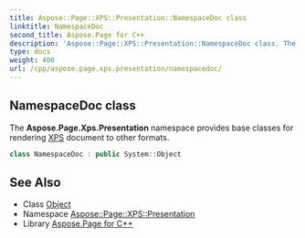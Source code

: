 ```yaml
---
title: Aspose::Page::XPS::Presentation::NamespaceDoc class
linktitle: NamespaceDoc
second_title: Aspose.Page for C++
description: 'Aspose::Page::XPS::Presentation::NamespaceDoc class. The Aspose.Page.Xps.Presentation namespace provides base classes for rendering XPS document to other formats in C++.'
type: docs
weight: 400
url: /cpp/aspose.page.xps.presentation/namespacedoc/
---
```

## NamespaceDoc class


The **Aspose.Page.Xps.Presentation** namespace provides base classes for rendering [XPS](../../aspose.page.xps/) document to other formats.

```cpp
class NamespaceDoc : public System::Object
```

## See Also

* Class [Object](../../system/object/)
* Namespace [Aspose::Page::XPS::Presentation](../)
* Library [Aspose.Page for C++](../../)
